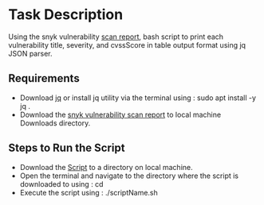 # Task Description

Using the snyk vulnerability [scan report](https://drive.google.com/file/d/1Tyjo9LlV-h37O6njVMCQLtc246tI_Cul/view?usp=sharing), bash script to print each vulnerability title, severity, and cvssScore in table output format using jq JSON parser.

## Requirements 

- Download [jq](https://stedolan.github.io/jq/download/) or install jq utility via the terminal using : sudo apt install -y jq .
- Download the [snyk vulnerability scan report](https://drive.google.com/file/d/1Tyjo9LlV-h37O6njVMCQLtc246tI_Cul/view?usp=sharing) to local machine Downloads    directory. 

## Steps to Run the Script

- Download the [Script](https://github.com/zeefola/cyber-sec-ops/blob/snyk-vulnerability/snyk-result.sh) to a directory on local machine.
- Open the terminal and navigate to the directory where the script is downloaded to using : cd <scriptDirectory>
- Execute the script using : ./scriptName.sh
